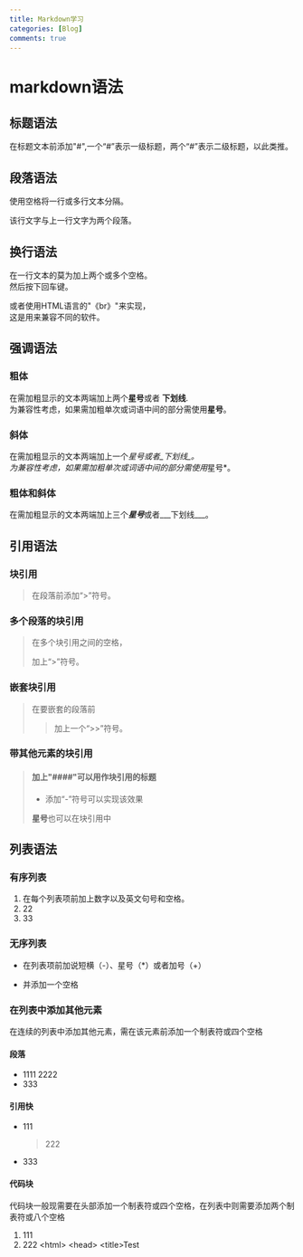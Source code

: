 ```yaml
---
title: Markdown学习
categories: [Blog]
comments: true
---
```


# markdown语法

## 标题语法

在标题文本前添加"#",一个“#”表示一级标题，两个“#”表示二级标题，以此类推。

## 段落语法

使用空格将一行或多行文本分隔。

该行文字与上一行文字为两个段落。

## 换行语法

在一行文本的莫为加上两个或多个空格。  
然后按下回车键。

或者使用HTML语言的"《br》"来实现，<br>这是用来兼容不同的软件。

## 强调语法

### 粗体

在需加粗显示的文本两端加上两个**星号**或者 __下划线__.  
为兼容性考虑，如果需加粗单次或词语中间的部分需使用**星号**。

### 斜体

在需加粗显示的文本两端加上一个*星号或者_下划线_。  
为兼容性考虑，如果需加粗单次或词语中间的部分需使用*星号*。

### 粗体和斜体

在需加粗显示的文本两端加上三个***星号***或者___下划线___。

## 引用语法

### 块引用

>在段落前添加“>”符号。

### 多个段落的块引用

>在多个块引用之间的空格，
>
>加上“>”符号。

### 嵌套块引用

>在要嵌套的段落前
>>加上一个“>>”符号。

### 带其他元素的块引用

> #### 加上"####"可以用作块引用的标题
>
> - 添加“-”符号可以实现该效果
>
> **星号**也可以在块引用中
 
## 列表语法

### 有序列表

1. 在每个列表项前加上数字以及英文句号和空格。
2. 22
3. 33

### 无序列表

- 在列表项前加说短横（-）、星号（*）或者加号（+）
+ 并添加一个空格

### 在列表中添加其他元素

在连续的列表中添加其他元素，需在该元素前添加一个制表符或四个空格

#### 段落

+ 1111
	2222
+ 333

#### 引用快

+ 111
	> 222
+ 333

#### 代码块

代码块一般现需要在头部添加一个制表符或四个空格，在列表中则需要添加两个制表符或八个空格

1. 111
2. 222
		&lt;html>
		&lt;head>
		&lt;title>Test<title>
		&lt;head>

#### 列表

1. 111
	+ 22
2. 33

## 代码语法

将单词或短语表示为代码，需将其包裹在`反引号`中

``若需表示为代码的文段中包好一个或多个`反引号`,可将该文本使用两个反引号``

### 代码块

在代码块前增添一个制表符或四个空格
	111111

    22222

## 分割线语法

建立分割线，在单独一行上使用三个或三个以上星号（***）、短横（-）或者下划线（___）

***
___

---

## 连接语法

链接文本放在[]内，链接地址放在后面的括号()内，链接title可选，放在括号内的引号中("")

这是一个超链接 [Markdown语法](https://markdown.com)

### 网址和邮箱

使用尖括号可将URL和邮箱地址变成可直接点击的链接

<https://markdown.com>
<2408958460@qq.com>

### 强调型链接

在链接前后加上星号*

这是*[markdown](http://markdown.com)*链接

## 图片语法

使用！，然后在方括号[]内增加代替文本，图片链接放在括号()内，链接title可选，放在括号内的引号中("")

![这是一张图片](assets\img\eyes.jpg)

给图片增加链接

将图片的Markdown语句放在[]内，然后将链接放在()内

[![这是一张图片](assets\img\eyes.jpg)](https://markdown.com)